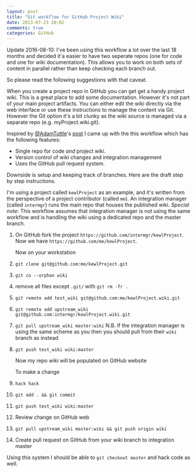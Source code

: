 ```yaml
---
layout: post
title: "Git workflow for GitHub Project Wiki"
date: 2013-07-23 20:02
comments: true
categories: GitHub
---
```


Update 2016-08-10:  I've been using this workflow a lot over the last 18 months and decided it'a easier to have two seperate repos (one for code and one for wiki documentation). This allows you to work on both sets of content in parallel rather than keep checking each branch out.

So please read the following suggestions with that caveat.

When you create a project repo in GitHub you can get get a handy project wiki. This is a great place
to add some documentation. However it's not part of your main project artifacts. You can either edit
the wiki directly via the web interface or use these instructions to manage the content via Git. However
the Git option it's a bit clunky as the wiki source is managed via a separate repo (e.g. myProject.wiki.git).

Inspired by [@AdamTuttle](https://twitter.com/AdamTuttle)'s [post](http://fusiongrokker.com/post/how-you-can-contribute-to-taffy-documentation)
I came up with the this workflow which has the following features:

* Single repo for code _and_ project wiki.
* Version control of wiki changes and integration management
* Uses the GitHub pull request system.

Downside is setup and keeping track of branches. Here are the draft step
by step instructions.

I'm using a project called ``kewlProject`` as an example, and it's written from the
perspective of a project contributor (called ``me``). An integration manager (called ``intermgr``)
runs the main repo
that houses the published wiki. _Special note_: This workflow assumes that
integration manager is not using the same workflow and is handling the wiki using a dedicated
repo and the master branch.


1. On GitHub fork the project
  ``https://github.com/intermgr/kewlProject``. Now we have
  ``https://github.com/me/kewlProject``.

    Now on your workstation


2. ``git clone git@github.com:me/kewlProject.git``

3. ``git co --orphan wiki``

4. remove all files except ``.git/`` with ``git rm -fr .``


8. ``git remote add test_wiki
git@github.com:me/kewlProject.wiki.git``

7. ``git remote add upstream_wiki
git@github.com:intermgr/kewlProject.wiki.git``

9. ``git pull upstream_wiki master:wiki``
N.B. If the integration manager is using the same scheme as you then you should pull from their ``wiki`` branch as instead

10. ``git push test_wiki wiki:master``

      Now my repo wiki will be populated on GitHub website

      To make a change

11. ``hack hack``

11. ``git add . && git commit``

12. ``git push test_wiki wiki:master``

13. Review change on GitHub web

14. ``git pull upstream_wiki master:wiki && git push origin wiki``

15. Create pull request on GitHub from your wiki branch to integration master

Using this system I should be able to ``git checkout master`` and hack code as
well.
